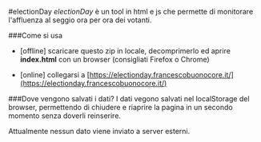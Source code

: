 #electionDay
_electionDay_ è un tool in html e js che permette di monitorare l'affluenza al seggio ora per ora dei votanti.

###Come si usa

   * [offline] scaricare questo zip in locale, decomprimerlo ed aprire **index.html** con un browser (consigliati Firefox o Chrome)

   * [online] collegarsi a [https://electionday.francescobuonocore.it/](https://electionday.francescobuonocore.it/)
 
###Dove vengono salvati i dati?
 I dati vegono salvati nel localStorage del browser, permettendo di chiudere e riaprire la pagina in un secondo momento senza doverli reinserire.
 
 Attualmente nessun dato viene inviato a server esterni.
 
 
  